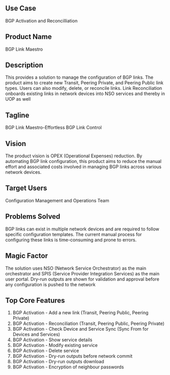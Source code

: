 ## Use Case	
BGP Activation and Reconcilliation
## Product Name	
BGP Link Maestro
## Description	
This provides a solution to manage the configuration of BGP links. The product aims to create new Transit, Peering Private, and Peering Public link types. Users can also modify, delete, or reconcile links. Link Reconciliation onboards existing links in network devices into NSO services and thereby in UOP as well
## Tagline
BGP Link Maestro-Effortless BGP Link Control
## Vision
The product vision is OPEX (Operational Expenses) reduction. By automating BGP link configuration, this product aims to reduce the manual effort and associated costs involved in managing BGP links across various network devices.
## Target Users
Configuration Management and Operations Team
## Problems Solved
BGP links can exist in multiple network devices and are required to follow specific configuration templates. The current manual process for configuring these links is time-consuming and prone to errors.
## Magic Factor
The solution uses NSO (Network Service Orchestrator) as the main orchestrator and SPIS (Service Provider Integration Services) as the main user portal. Dry-run outputs are shown for validation and approval before any configuration is pushed to the network
## Top Core Features
1. BGP Activation - Add a new link (Transit, Peering Public, Peering Private)
2. BGP Activation - Reconciliation (Transit, Peering Public, Peering Private)
3. BGP Activation - Check Device and Service Sync (Sync From for Devices and Services)
4. BGP Activation - Show service details
5. BGP Activation - Modify existing service
6. BGP Activation - Delete service
7. BGP Activation - Dry-run outputs before network commit
8. BGP Activation - Dry-run outputs download
9. BGP Activation - Encryption of neighbour passwords
